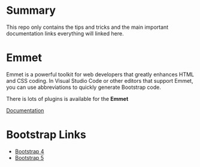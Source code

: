 # Summary
This repo only contains the tips and tricks and the main important documentation links everything will linked here.

# Emmet
Emmet is a powerful toolkit for web developers that greatly enhances HTML and CSS coding. In Visual Studio Code or other editors that support Emmet, you can use abbreviations to quickly generate Bootstrap code.

There is lots of plugins is available for the **Emmet**

[Documentation](https://github.com/Antony-M1/bootstrap/blob/main/emmet.md)

# Bootstrap Links
* [Bootstrap 4](https://getbootstrap.com/docs/4.6/getting-started/introduction/)
* [Bootstrap 5](https://getbootstrap.com/docs/5.1/getting-started/introduction/)



